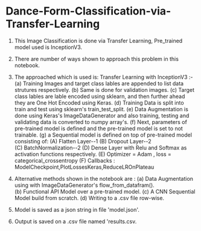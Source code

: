 # Dance-Form-Classification-via-Transfer-Learning
1) This Image Classification is done via Transfer Learning, Pre_trained model used is InceptionV3.
2) There are number of ways shown to approach this problem in this notebook.
3) The approached which is used is:
				Transfer Learning with InceptionV3 :-
				(a) Training Images and target class lables are appended to list data strutures respectively.
				(b) Same is done for validation images.
				(c) Target class lables are lable encoded using sklearn, and then further ahead they are One Hot Encoded using Keras.
				(d) Training Data is split into train and test using sklearn's train_test_split.
				(e) Data Augmentation is done using Keras's ImageDataGenerator and also training, testing and validating data is converted to numpy array's.
				(f) Next, parameters of pre-trained model is defined and the pre-trained model is set to not trainable.
				(g) a Sequential model is defined on top of pre-trained model consisting of:
													(A) Flatten Layer--1
													(B) Dropout Layer--2													
 													(C) BatchNormalization--2
													(D) Dense Layer with Relu and Softmax as activation functions respectively.
													(E) Optimizer = Adam , loss = categorical_crossentropy 
													(F) Callbacks : ModelCheckpoint,PlotLossesKeras,ReduceLROnPlateau
4) Alternative methods shown in the notebook are :
						(a) Data Augmentation using with ImageDataGenerator's flow_from_datafram(). 	
						(b) Functional API Model over a pre-trained model.
						(c) A CNN Sequential Model build from scratch.
						(d) Writing to a .csv file row-wise.

5) Model is saved as a json string in file 'model.json'.
6) Output is saved on a .csv file named 'results.csv.
														
					

